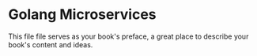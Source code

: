 # Golang Microservices

This file file serves as your book's preface, a great place to describe your book's content and ideas.

